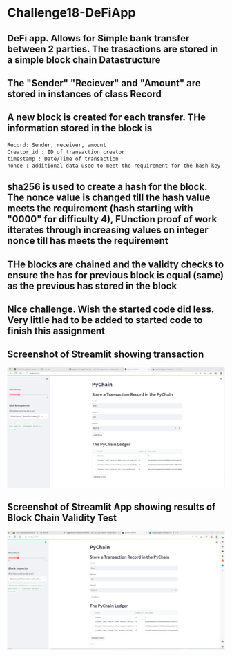 # Challenge18-DeFiApp

## DeFi app. Allows for Simple bank transfer between 2 parties. The trasactions are stored in a simple block chain Datastructure

## The "Sender" "Reciever" and "Amount" are stored in instances of class Record

## A new block is created for each transfer. THe information stored in the block is  
    Record: Sender, receiver, amount
    Creator_id : ID of transaction creator
    timestamp : Date/Time of transaction
    nonce : additional data used to meet the requirement for the hash key

## sha256 is used to create a hash for the block. The nonce value is changed till the hash value meets the requirement (hash starting with "0000" for difficulty 4), FUnction proof of work itterates through increasing values on integer nonce till has meets the requirement

## THe blocks are chained and the validty checks to ensure the has for previous block is equal (same) as the previous has stored in the block

## Nice challenge. Wish the started code did less. Very little had to be added to started code to finish this assignment

## Screenshot of Streamlit showing transaction


![List of Blocks for Transactions](./StreamlitSnapshotShowingTransactionBlocks.png "List of Blocks for Transactions")

## Screenshot of Streamlit App showing results of Block Chain Validity Test

![Validation of Block Chain](./BlockChainValid.png "Validation of Block Chain")